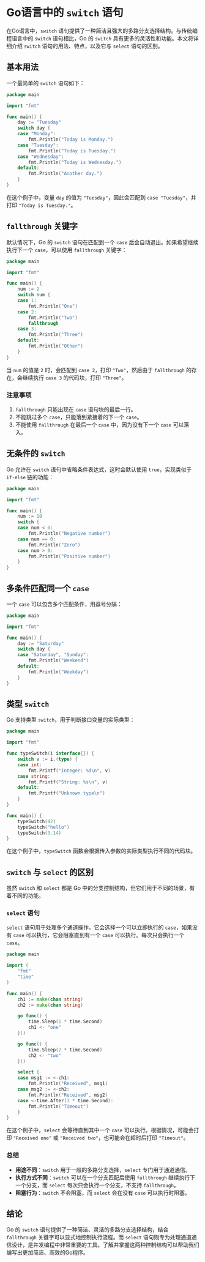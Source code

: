
# Go语言中的 `switch` 语句

在Go语言中，`switch` 语句提供了一种简洁且强大的多路分支选择结构。与传统编程语言中的 `switch` 语句相比，Go 的 `switch` 具有更多的灵活性和功能。本文将详细介绍 `switch` 语句的用法、特点，以及它与 `select` 语句的区别。

## 基本用法

一个最简单的 `switch` 语句如下：

```go
package main

import "fmt"

func main() {
    day := "Tuesday"
    switch day {
    case "Monday":
        fmt.Println("Today is Monday.")
    case "Tuesday":
        fmt.Println("Today is Tuesday.")
    case "Wednesday":
        fmt.Println("Today is Wednesday.")
    default:
        fmt.Println("Another day.")
    }
}
```

在这个例子中，变量 `day` 的值为 `"Tuesday"`，因此会匹配到 `case "Tuesday"`，并打印 `"Today is Tuesday."`。

## `fallthrough` 关键字

默认情况下，Go 的 `switch` 语句在匹配到一个 `case` 后会自动退出。如果希望继续执行下一个 `case`，可以使用 `fallthrough` 关键字：

```go
package main

import "fmt"

func main() {
    num := 2
    switch num {
    case 1:
        fmt.Println("One")
    case 2:
        fmt.Println("Two")
        fallthrough
    case 3:
        fmt.Println("Three")
    default:
        fmt.Println("Other")
    }
}
```

当 `num` 的值是 `2` 时，会匹配到 `case 2`，打印 `"Two"`，然后由于 `fallthrough` 的存在，会继续执行 `case 3` 的代码块，打印 `"Three"`。

### 注意事项

1. `fallthrough` 只能出现在 `case` 语句块的最后一行。
2. 不能跳过多个 `case`，只能落到紧接着的下一个 `case`。
3. 不能使用 `fallthrough` 在最后一个 `case` 中，因为没有下一个 `case` 可以落入。

## 无条件的 `switch`

Go 允许在 `switch` 语句中省略条件表达式，这时会默认使用 `true`，实现类似于 `if-else` 链的功能：

```go
package main

import "fmt"

func main() {
    num := 10
    switch {
    case num < 0:
        fmt.Println("Negative number")
    case num == 0:
        fmt.Println("Zero")
    case num > 0:
        fmt.Println("Positive number")
    }
}
```

## 多条件匹配同一个 `case`

一个 `case` 可以包含多个匹配条件，用逗号分隔：

```go
package main

import "fmt"

func main() {
    day := "Saturday"
    switch day {
    case "Saturday", "Sunday":
        fmt.Println("Weekend")
    default:
        fmt.Println("Weekday")
    }
}
```

## 类型 `switch`

Go 支持类型 `switch`，用于判断接口变量的实际类型：

```go
package main

import "fmt"

func typeSwitch(i interface{}) {
    switch v := i.(type) {
    case int:
        fmt.Printf("Integer: %d\n", v)
    case string:
        fmt.Printf("String: %s\n", v)
    default:
        fmt.Printf("Unknown type\n")
    }
}

func main() {
    typeSwitch(42)
    typeSwitch("hello")
    typeSwitch(3.14)
}
```

在这个例子中，`typeSwitch` 函数会根据传入参数的实际类型执行不同的代码块。

## `switch` 与 `select` 的区别

虽然 `switch` 和 `select` 都是 Go 中的分支控制结构，但它们用于不同的场景，有着不同的功能。

### `select` 语句

`select` 语句用于处理多个通道操作。它会选择一个可以立即执行的 `case`，如果没有 `case` 可以执行，它会阻塞直到有一个 `case` 可以执行。每次只会执行一个 `case`。

```go
package main

import (
    "fmt"
    "time"
)

func main() {
    ch1 := make(chan string)
    ch2 := make(chan string)

    go func() {
        time.Sleep(1 * time.Second)
        ch1 <- "one"
    }()

    go func() {
        time.Sleep(2 * time.Second)
        ch2 <- "two"
    }()

    select {
    case msg1 := <-ch1:
        fmt.Println("Received", msg1)
    case msg2 := <-ch2:
        fmt.Println("Received", msg2)
    case <-time.After(3 * time.Second):
        fmt.Println("Timeout")
    }
}
```

在这个例子中，`select` 会等待直到其中一个 `case` 可以执行。根据情况，可能会打印 `"Received one"` 或 `"Received two"`，也可能会在超时后打印 `"Timeout"`。

### 总结

- **用途不同**：`switch` 用于一般的多路分支选择，`select` 专门用于通道通信。
- **执行方式不同**：`switch` 可以在一个分支匹配后使用 `fallthrough` 继续执行下一个分支，而 `select` 每次只会执行一个分支，不支持 `fallthrough`。
- **阻塞行为**：`switch` 不会阻塞，而 `select` 会在没有 `case` 可以执行时阻塞。

## 结论

Go 的 `switch` 语句提供了一种简洁、灵活的多路分支选择结构，结合 `fallthrough` 关键字可以显式地控制执行流程。而 `select` 语句则专为处理通道通信设计，是并发编程中非常重要的工具。了解并掌握这两种控制结构可以帮助我们编写出更加简洁、高效的Go程序。
